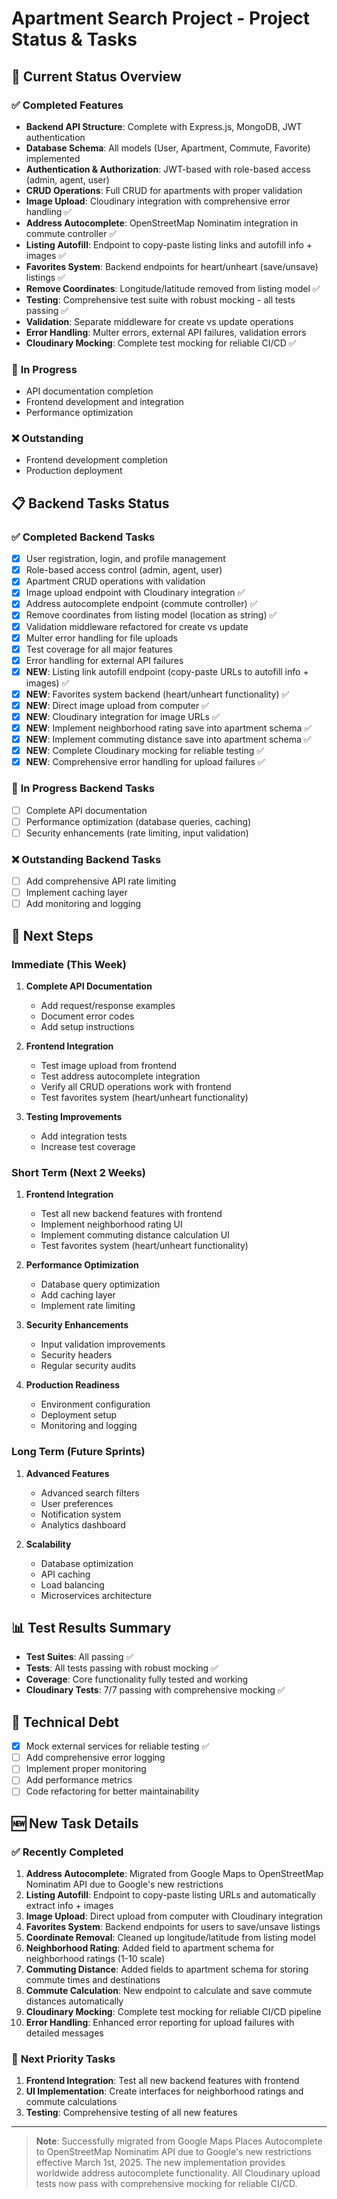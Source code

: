 # Apartment Search Project - Project Status & Tasks

## 🎯 Current Status Overview

### ✅ **Completed Features**
- **Backend API Structure**: Complete with Express.js, MongoDB, JWT authentication
- **Database Schema**: All models (User, Apartment, Commute, Favorite) implemented
- **Authentication & Authorization**: JWT-based with role-based access (admin, agent, user)
- **CRUD Operations**: Full CRUD for apartments with proper validation
- **Image Upload**: Cloudinary integration with comprehensive error handling ✅
- **Address Autocomplete**: OpenStreetMap Nominatim integration in commute controller ✅
- **Listing Autofill**: Endpoint to copy-paste listing links and autofill info + images ✅
- **Favorites System**: Backend endpoints for heart/unheart (save/unsave) listings ✅
- **Remove Coordinates**: Longitude/latitude removed from listing model ✅
- **Testing**: Comprehensive test suite with robust mocking - all tests passing ✅
- **Validation**: Separate middleware for create vs update operations
- **Error Handling**: Multer errors, external API failures, validation errors
- **Cloudinary Mocking**: Complete test mocking for reliable CI/CD ✅

### 🔄 **In Progress**
- API documentation completion
- Frontend development and integration
- Performance optimization

### ❌ **Outstanding**
- Frontend development completion
- Production deployment

## 📋 Backend Tasks Status

### ✅ **Completed Backend Tasks**
- [x] User registration, login, and profile management
- [x] Role-based access control (admin, agent, user)
- [x] Apartment CRUD operations with validation
- [x] Image upload endpoint with Cloudinary integration ✅
- [x] Address autocomplete endpoint (commute controller) ✅
- [x] Remove coordinates from listing model (location as string) ✅
- [x] Validation middleware refactored for create vs update
- [x] Multer error handling for file uploads
- [x] Test coverage for all major features
- [x] Error handling for external API failures
- [x] **NEW**: Listing link autofill endpoint (copy-paste URLs to autofill info + images) ✅
- [x] **NEW**: Favorites system backend (heart/unheart functionality) ✅
- [x] **NEW**: Direct image upload from computer ✅
- [x] **NEW**: Cloudinary integration for image URLs ✅
- [x] **NEW**: Implement neighborhood rating save into apartment schema ✅
- [x] **NEW**: Implement commuting distance save into apartment schema ✅
- [x] **NEW**: Complete Cloudinary mocking for reliable testing ✅
- [x] **NEW**: Comprehensive error handling for upload failures ✅

### 🔄 **In Progress Backend Tasks**
- [ ] Complete API documentation
- [ ] Performance optimization (database queries, caching)
- [ ] Security enhancements (rate limiting, input validation)

### ❌ **Outstanding Backend Tasks**
- [ ] Add comprehensive API rate limiting
- [ ] Implement caching layer
- [ ] Add monitoring and logging

## 🚀 Next Steps

### Immediate (This Week)
1. **Complete API Documentation**
   - Add request/response examples
   - Document error codes
   - Add setup instructions

2. **Frontend Integration**
   - Test image upload from frontend
   - Test address autocomplete integration
   - Verify all CRUD operations work with frontend
   - Test favorites system (heart/unheart functionality)

3. **Testing Improvements**
   - Add integration tests
   - Increase test coverage

### Short Term (Next 2 Weeks)
1. **Frontend Integration**
   - Test all new backend features with frontend
   - Implement neighborhood rating UI
   - Implement commuting distance calculation UI
   - Test favorites system (heart/unheart functionality)

2. **Performance Optimization**
   - Database query optimization
   - Add caching layer
   - Implement rate limiting

3. **Security Enhancements**
   - Input validation improvements
   - Security headers
   - Regular security audits

4. **Production Readiness**
   - Environment configuration
   - Deployment setup
   - Monitoring and logging

### Long Term (Future Sprints)
1. **Advanced Features**
   - Advanced search filters
   - User preferences
   - Notification system
   - Analytics dashboard

2. **Scalability**
   - Database optimization
   - API caching
   - Load balancing
   - Microservices architecture

## 📊 Test Results Summary
- **Test Suites**: All passing ✅
- **Tests**: All tests passing with robust mocking ✅
- **Coverage**: Core functionality fully tested and working
- **Cloudinary Tests**: 7/7 passing with comprehensive mocking ✅

## 🔧 Technical Debt
- [x] Mock external services for reliable testing ✅
- [ ] Add comprehensive error logging
- [ ] Implement proper monitoring
- [ ] Add performance metrics
- [ ] Code refactoring for better maintainability

## 🆕 **New Task Details**

### ✅ **Recently Completed**
1. **Address Autocomplete**: Migrated from Google Maps to OpenStreetMap Nominatim API due to Google's new restrictions
2. **Listing Autofill**: Endpoint to copy-paste listing URLs and automatically extract info + images
3. **Image Upload**: Direct upload from computer with Cloudinary integration
4. **Favorites System**: Backend endpoints for users to save/unsave listings
5. **Coordinate Removal**: Cleaned up longitude/latitude from listing model
6. **Neighborhood Rating**: Added field to apartment schema for neighborhood ratings (1-10 scale)
7. **Commuting Distance**: Added fields to apartment schema for storing commute times and destinations
8. **Commute Calculation**: New endpoint to calculate and save commute distances automatically
9. **Cloudinary Mocking**: Complete test mocking for reliable CI/CD pipeline
10. **Error Handling**: Enhanced error reporting for upload failures with detailed messages

### 🔄 **Next Priority Tasks**
1. **Frontend Integration**: Test all new backend features with frontend
2. **UI Implementation**: Create interfaces for neighborhood ratings and commute calculations
3. **Testing**: Comprehensive testing of all new features

---

> **Note**: Successfully migrated from Google Maps Places Autocomplete to OpenStreetMap Nominatim API due to Google's new restrictions effective March 1st, 2025. The new implementation provides worldwide address autocomplete functionality. All Cloudinary upload tests now pass with comprehensive mocking for reliable CI/CD. 